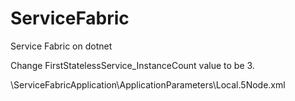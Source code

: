 # ServiceFabric
Service Fabric on dotnet

Change FirstStatelessService_InstanceCount value to be 3.

<Parameter Name="FirstStatelessService_InstanceCount" Value="3"/> 

\ServiceFabricApplication\ApplicationParameters\Local.5Node.xml